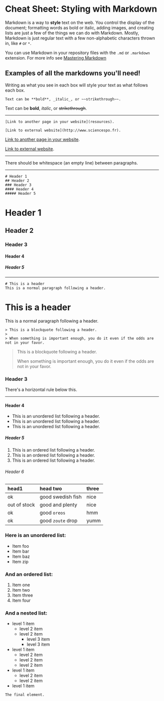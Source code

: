 # Cheat Sheet: Styling with Markdown

Markdown is a way to **style** text on the web. You control the display of the document; formatting words as bold or italic, adding images, and creating lists are just a few of the things we can do with Markdown. Mostly, Markdown is just regular text with a few non-alphabetic characters thrown in, like `#` or `*`.

You can use Markdown in your repository files with the `.md` or `.markdown` extension. For more info see  [Mastering Markdown](https://guides.github.com/features/mastering-markdown/)

## Examples of all the markdowns you'll need!

Writing as what you see in each box will style your text as what follows each box.


```
Text can be **bold**, _italic_, or ~~strikethrough~~.
```
Text can be **bold**, _italic_, or ~~strikethrough~~.

* * *

```
[Link to another page in your website](resources).

[Link to external website](http://www.sciencespo.fr).
```
[Link to another page in your website](resources).

[Link to external website](http://www.sciencespo.fr).

* * *

There should be whitespace (an empty line) between paragraphs.

* * *

```
# Header 1
## Header 2
### Header 3
#### Header 4
##### Header 5
```
# Header 1
## Header 2
### Header 3
#### Header 4
##### Header 5

* * *

```
# This is a header
This is a normal paragraph following a header.
```
# This is a header
This is a normal paragraph following a header.

```
> This is a blockquote following a header.
>
> When something is important enough, you do it even if the odds are not in your favor.
```
> This is a blockquote following a header.
>
> When something is important enough, you do it even if the odds are not in your favor.

### Header 3

There's a horizontal rule below this.

* * *

#### Header 4

*   This is an unordered list following a header.
*   This is an unordered list following a header.
*   This is an unordered list following a header.

##### Header 5

1.  This is an ordered list following a header.
2.  This is an ordered list following a header.
3.  This is an ordered list following a header.

###### Header 6

| head1        | head two          | three |
|:-------------|:------------------|:------|
| ok           | good swedish fish | nice  |
| out of stock | good and plenty   | nice  |
| ok           | good `oreos`      | hmm   |
| ok           | good `zoute` drop | yumm  |

### Here is an unordered list:

*   Item foo
*   Item bar
*   Item baz
*   Item zip

### And an ordered list:

1.  Item one
1.  Item two
1.  Item three
1.  Item four

### And a nested list:

- level 1 item
  - level 2 item
  - level 2 item
    - level 3 item
    - level 3 item
- level 1 item
  - level 2 item
  - level 2 item
  - level 2 item
- level 1 item
  - level 2 item
  - level 2 item
- level 1 item

```
The final element.
```

